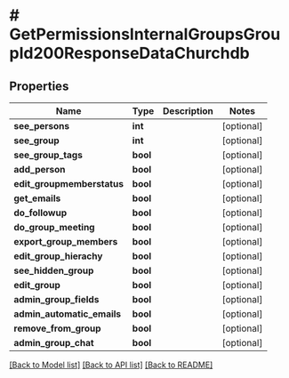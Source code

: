 # # GetPermissionsInternalGroupsGroupId200ResponseDataChurchdb

## Properties

Name | Type | Description | Notes
------------ | ------------- | ------------- | -------------
**see_persons** | **int** |  | [optional]
**see_group** | **int** |  | [optional]
**see_group_tags** | **bool** |  | [optional]
**add_person** | **bool** |  | [optional]
**edit_groupmemberstatus** | **bool** |  | [optional]
**get_emails** | **bool** |  | [optional]
**do_followup** | **bool** |  | [optional]
**do_group_meeting** | **bool** |  | [optional]
**export_group_members** | **bool** |  | [optional]
**edit_group_hierachy** | **bool** |  | [optional]
**see_hidden_group** | **bool** |  | [optional]
**edit_group** | **bool** |  | [optional]
**admin_group_fields** | **bool** |  | [optional]
**admin_automatic_emails** | **bool** |  | [optional]
**remove_from_group** | **bool** |  | [optional]
**admin_group_chat** | **bool** |  | [optional]

[[Back to Model list]](../../README.md#models) [[Back to API list]](../../README.md#endpoints) [[Back to README]](../../README.md)
